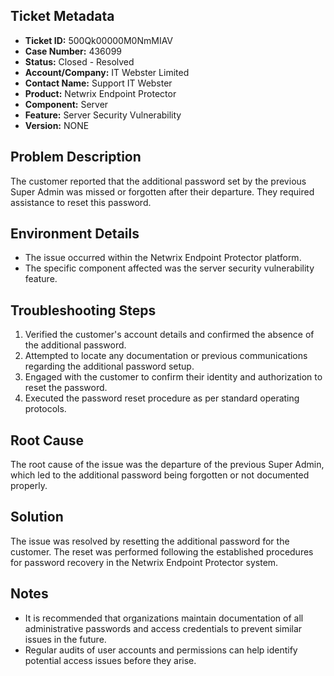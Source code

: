 ## Ticket Metadata
- **Ticket ID:** 500Qk00000M0NmMIAV
- **Case Number:** 436099
- **Status:** Closed - Resolved
- **Account/Company:** IT Webster Limited
- **Contact Name:** Support IT Webster
- **Product:** Netwrix Endpoint Protector
- **Component:** Server
- **Feature:** Server Security Vulnerability
- **Version:** NONE

## Problem Description
The customer reported that the additional password set by the previous Super Admin was missed or forgotten after their departure. They required assistance to reset this password.

## Environment Details
- The issue occurred within the Netwrix Endpoint Protector platform.
- The specific component affected was the server security vulnerability feature.

## Troubleshooting Steps
1. Verified the customer's account details and confirmed the absence of the additional password.
2. Attempted to locate any documentation or previous communications regarding the additional password setup.
3. Engaged with the customer to confirm their identity and authorization to reset the password.
4. Executed the password reset procedure as per standard operating protocols.

## Root Cause
The root cause of the issue was the departure of the previous Super Admin, which led to the additional password being forgotten or not documented properly.

## Solution
The issue was resolved by resetting the additional password for the customer. The reset was performed following the established procedures for password recovery in the Netwrix Endpoint Protector system.

## Notes
- It is recommended that organizations maintain documentation of all administrative passwords and access credentials to prevent similar issues in the future.
- Regular audits of user accounts and permissions can help identify potential access issues before they arise.